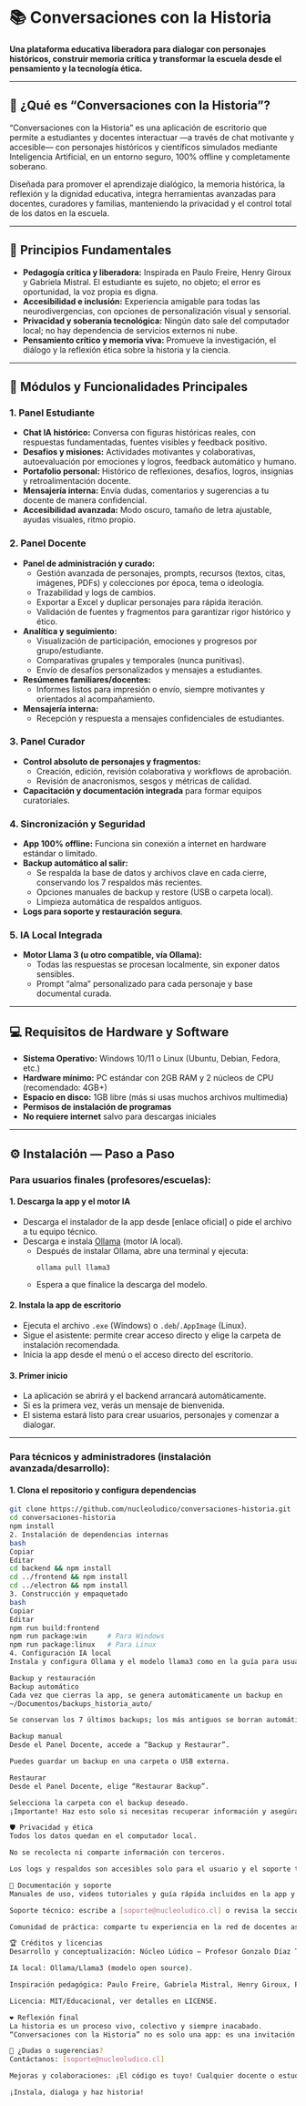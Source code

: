 # 📚 Conversaciones con la Historia

**Una plataforma educativa liberadora para dialogar con personajes históricos, construir memoria crítica y transformar la escuela desde el pensamiento y la tecnología ética.**

---

## 🎯 ¿Qué es “Conversaciones con la Historia”?

“Conversaciones con la Historia” es una aplicación de escritorio que permite a estudiantes y docentes interactuar —a través de chat motivante y accesible— con personajes históricos y científicos simulados mediante Inteligencia Artificial, en un entorno seguro, 100% offline y completamente soberano.

Diseñada para promover el aprendizaje dialógico, la memoria histórica, la reflexión y la dignidad educativa, integra herramientas avanzadas para docentes, curadores y familias, manteniendo la privacidad y el control total de los datos en la escuela.

---

## 🌟 **Principios Fundamentales**

- **Pedagogía crítica y liberadora:** Inspirada en Paulo Freire, Henry Giroux y Gabriela Mistral. El estudiante es sujeto, no objeto; el error es oportunidad, la voz propia es digna.
- **Accesibilidad e inclusión:** Experiencia amigable para todas las neurodivergencias, con opciones de personalización visual y sensorial.
- **Privacidad y soberanía tecnológica:** Ningún dato sale del computador local; no hay dependencia de servicios externos ni nube.
- **Pensamiento crítico y memoria viva:** Promueve la investigación, el diálogo y la reflexión ética sobre la historia y la ciencia.

---

## 🧩 **Módulos y Funcionalidades Principales**

### **1. Panel Estudiante**
- **Chat IA histórico:** Conversa con figuras históricas reales, con respuestas fundamentadas, fuentes visibles y feedback positivo.
- **Desafíos y misiones:** Actividades motivantes y colaborativas, autoevaluación por emociones y logros, feedback automático y humano.
- **Portafolio personal:** Histórico de reflexiones, desafíos, logros, insignias y retroalimentación docente.
- **Mensajería interna:** Envía dudas, comentarios y sugerencias a tu docente de manera confidencial.
- **Accesibilidad avanzada:** Modo oscuro, tamaño de letra ajustable, ayudas visuales, ritmo propio.

### **2. Panel Docente**
- **Panel de administración y curado:**  
  - Gestión avanzada de personajes, prompts, recursos (textos, citas, imágenes, PDFs) y colecciones por época, tema o ideología.
  - Trazabilidad y logs de cambios.
  - Exportar a Excel y duplicar personajes para rápida iteración.
  - Validación de fuentes y fragmentos para garantizar rigor histórico y ético.
- **Analítica y seguimiento:**  
  - Visualización de participación, emociones y progresos por grupo/estudiante.
  - Comparativas grupales y temporales (nunca punitivas).
  - Envío de desafíos personalizados y mensajes a estudiantes.
- **Resúmenes familiares/docentes:**  
  - Informes listos para impresión o envío, siempre motivantes y orientados al acompañamiento.
- **Mensajería interna:**  
  - Recepción y respuesta a mensajes confidenciales de estudiantes.

### **3. Panel Curador**
- **Control absoluto de personajes y fragmentos:**  
  - Creación, edición, revisión colaborativa y workflows de aprobación.
  - Revisión de anacronismos, sesgos y métricas de calidad.
- **Capacitación y documentación integrada** para formar equipos curatoriales.

### **4. Sincronización y Seguridad**
- **App 100% offline:** Funciona sin conexión a internet en hardware estándar o limitado.
- **Backup automático al salir:**  
  - Se respalda la base de datos y archivos clave en cada cierre, conservando los 7 respaldos más recientes.
  - Opciones manuales de backup y restore (USB o carpeta local).
  - Limpieza automática de respaldos antiguos.
- **Logs para soporte y restauración segura**.

### **5. IA Local Integrada**
- **Motor Llama 3 (u otro compatible, vía Ollama):**  
  - Todas las respuestas se procesan localmente, sin exponer datos sensibles.
  - Prompt “alma” personalizado para cada personaje y base documental curada.

---

## 💻 **Requisitos de Hardware y Software**

- **Sistema Operativo:** Windows 10/11 o Linux (Ubuntu, Debian, Fedora, etc.)
- **Hardware mínimo:** PC estándar con 2GB RAM y 2 núcleos de CPU (recomendado: 4GB+)
- **Espacio en disco:** 1GB libre (más si usas muchos archivos multimedia)
- **Permisos de instalación de programas**
- **No requiere internet** salvo para descargas iniciales

---

## ⚙️ **Instalación — Paso a Paso**

### **Para usuarios finales (profesores/escuelas):**

#### **1. Descarga la app y el motor IA**

- Descarga el instalador de la app desde [enlace oficial] o pide el archivo a tu equipo técnico.
- Descarga e instala [Ollama](https://ollama.com/download) (motor IA local).
    - Después de instalar Ollama, abre una terminal y ejecuta:
      ```
      ollama pull llama3
      ```
    - Espera a que finalice la descarga del modelo.

#### **2. Instala la app de escritorio**

- Ejecuta el archivo `.exe` (Windows) o `.deb`/`.AppImage` (Linux).
- Sigue el asistente: permite crear acceso directo y elige la carpeta de instalación recomendada.
- Inicia la app desde el menú o el acceso directo del escritorio.

#### **3. Primer inicio**

- La aplicación se abrirá y el backend arrancará automáticamente.
- Si es la primera vez, verás un mensaje de bienvenida.
- El sistema estará listo para crear usuarios, personajes y comenzar a dialogar.

---

### **Para técnicos y administradores (instalación avanzada/desarrollo):**

#### **1. Clona el repositorio y configura dependencias**

```bash
git clone https://github.com/nucleoludico/conversaciones-historia.git
cd conversaciones-historia
npm install
2. Instalación de dependencias internas
bash
Copiar
Editar
cd backend && npm install
cd ../frontend && npm install
cd ../electron && npm install
3. Construcción y empaquetado
bash
Copiar
Editar
npm run build:frontend
npm run package:win     # Para Windows
npm run package:linux   # Para Linux
4. Configuración IA local
Instala y configura Ollama y el modelo llama3 como en la guía para usuarios finales.

Backup y restauración
Backup automático
Cada vez que cierras la app, se genera automáticamente un backup en
~/Documentos/backups_historia_auto/

Se conservan los 7 últimos backups; los más antiguos se borran automáticamente.

Backup manual
Desde el Panel Docente, accede a “Backup y Restaurar”.

Puedes guardar un backup en una carpeta o USB externa.

Restaurar
Desde el Panel Docente, elige “Restaurar Backup”.

Selecciona la carpeta con el backup deseado.
¡Importante! Haz esto solo si necesitas recuperar información y asegúrate de que nadie esté usando la app.

🛡️ Privacidad y ética
Todos los datos quedan en el computador local.

No se recolecta ni comparte información con terceros.

Los logs y respaldos son accesibles solo para el usuario y el soporte técnico autorizado.

📝 Documentación y soporte
Manuales de uso, videos tutoriales y guía rápida incluidos en la app y en la carpeta /docs.

Soporte técnico: escribe a [soporte@nucleoludico.cl] o revisa la sección de preguntas frecuentes.

Comunidad de práctica: comparte tu experiencia en la red de docentes asociados a Núcleo Lúdico.

🏆 Créditos y licencias
Desarrollo y conceptualización: Núcleo Lúdico — Profesor Gonzalo Díaz Tapia y equipo colaborador.

IA local: Ollama/Llama3 (modelo open source).

Inspiración pedagógica: Paulo Freire, Gabriela Mistral, Henry Giroux, Peter McLaren.

Licencia: MIT/Educacional, ver detalles en LICENSE.

❤️ Reflexión final
La historia es un proceso vivo, colectivo y siempre inacabado.
“Conversaciones con la Historia” no es solo una app: es una invitación a aprender dialogando, a recordar con sentido y a transformar la escuela con ética, memoria y juego.

🚦 ¿Dudas o sugerencias?
Contáctanos: [soporte@nucleoludico.cl]

Mejoras y colaboraciones: ¡El código es tuyo! Cualquier docente o estudiante puede proponer cambios y crecer juntos.

¡Instala, dialoga y haz historia!

